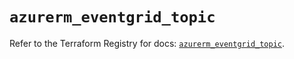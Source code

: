 # `azurerm_eventgrid_topic`

Refer to the Terraform Registry for docs: [`azurerm_eventgrid_topic`](https://registry.terraform.io/providers/hashicorp/azurerm/4.28.0/docs/resources/eventgrid_topic).
